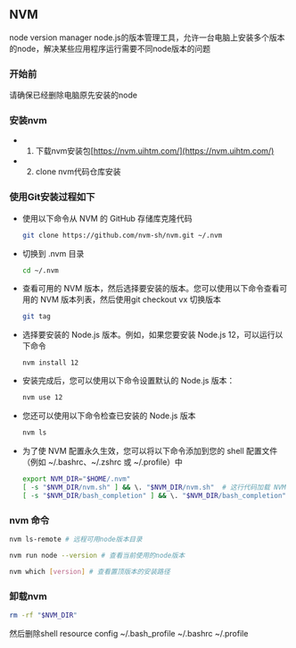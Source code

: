 ## NVM
node version manager node.js的版本管理工具，允许一台电脑上安装多个版本的node，解决某些应用程序运行需要不同node版本的问题  

### 开始前
请确保已经删除电脑原先安装的node

### 安装nvm
  - 1. 下载nvm安装包[https://nvm.uihtm.com/](https://nvm.uihtm.com/)
  - 2. clone nvm代码仓库安装


### 使用Git安装过程如下
- 使用以下命令从 NVM 的 GitHub 存储库克隆代码
  ```bash
  git clone https://github.com/nvm-sh/nvm.git ~/.nvm
  ```
- 切换到 .nvm 目录
  ```bash
  cd ~/.nvm
  ```
- 查看可用的 NVM 版本，然后选择要安装的版本。您可以使用以下命令查看可用的 NVM 版本列表，然后使用git checkout vx 切换版本
  ```bash
  git tag
  ```
- 选择要安装的 Node.js 版本。例如，如果您要安装 Node.js 12，可以运行以下命令
  ```
  nvm install 12
  ```
- 安装完成后，您可以使用以下命令设置默认的 Node.js 版本：
  ```bash
  nvm use 12
  ```
- 您还可以使用以下命令检查已安装的 Node.js 版本
  ```bash
  nvm ls
  ```
- 为了使 NVM 配置永久生效，您可以将以下命令添加到您的 shell 配置文件（例如 ~/.bashrc、~/.zshrc 或 ~/.profile）中
  ```bash
  export NVM_DIR="$HOME/.nvm"
  [ -s "$NVM_DIR/nvm.sh" ] && \. "$NVM_DIR/nvm.sh"  # 这行代码加载 NVM
  [ -s "$NVM_DIR/bash_completion" ] && \. "$NVM_DIR/bash_completion"  # 这行代码加载 NVM 的自动补全功能

  ```

### nvm 命令
```bash
nvm ls-remote # 远程可用node版本目录

nvm run node --version # 查看当前使用的node版本

nvm which [version] # 查看置顶版本的安装路径
```

### 卸载nvm
```bash
rm -rf "$NVM_DIR"
```
然后删除shell resource config
~/.bash_profile
~/.bashrc
~/.profile